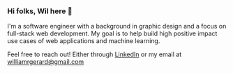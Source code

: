 ### Hi folks, Wil here 👋

I'm a software engineer with a background in graphic design and a focus on full-stack web development. My goal is to help build high positive impact use cases of web applications and machine learning.

Feel free to reach out! Either through [LinkedIn](https://www.linkedin.com/in/wilgerard/) or my email at <williamrgerard@gmail.com>
